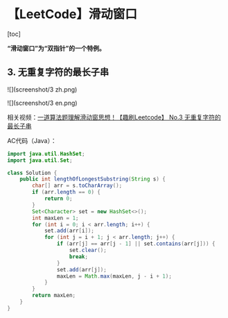 # 【LeetCode】滑动窗口



[toc]



**“滑动窗口”为“双指针”的一个特例。**



## 3. 无重复字符的最长子串

![](screenshot/3 zh.png)

![](screenshot/3 en.png)

相关视频：[一道算法题理解滑动窗思想！【趣刷Leetcode】 No.3 无重复字符的最长子串](https://www.bilibili.com/video/BV113411v7Ak/)

AC代码（Java）：

```java
import java.util.HashSet;
import java.util.Set;

class Solution {
    public int lengthOfLongestSubstring(String s) {
        char[] arr = s.toCharArray();
        if (arr.length == 0) {
            return 0;
        }
        Set<Character> set = new HashSet<>();
        int maxLen = 1;
        for (int i = 0; i < arr.length; i++) {
            set.add(arr[i]);
            for (int j = i + 1; j < arr.length; j++) {
                if (arr[j] == arr[j - 1] || set.contains(arr[j])) {
                    set.clear();
                    break;
                }
                set.add(arr[j]);
                maxLen = Math.max(maxLen, j - i + 1);
            }
        }
        return maxLen;
    }
}
```

